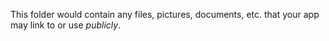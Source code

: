 This folder would contain any files, pictures, documents, etc. that your app may link
to or use *publicly*.